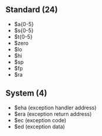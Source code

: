 ## Standard (24)
- $a{0-5}
- $s{0-5}
- $t{0-5}
- $zero
- $lo
- $hi
- $sp
- $fp
- $ra

## System (4)
- $eha (exception handler address)
- $era (exception return address)
- $ec (exception code)
- $ed (exception data)

